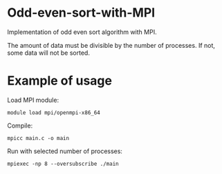 # Odd-even-sort-with-MPI
Implementation of odd even sort algorithm with MPI.

The amount of data must be divisible by the number of processes. If not, some data will not be sorted.

# Example of usage
Load MPI module:

`module load mpi/openmpi-x86_64`

Compile:

`mpicc main.c -o main`

Run with selected number of processes:

`mpiexec -np 8 --oversubscribe ./main`
